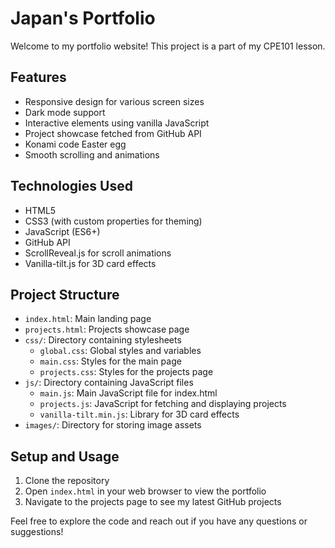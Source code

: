 # Japan's Portfolio

Welcome to my portfolio website! This project is a part of my CPE101 lesson.

## Features

- Responsive design for various screen sizes
- Dark mode support
- Interactive elements using vanilla JavaScript
- Project showcase fetched from GitHub API
- Konami code Easter egg
- Smooth scrolling and animations

## Technologies Used

- HTML5
- CSS3 (with custom properties for theming)
- JavaScript (ES6+)
- GitHub API
- ScrollReveal.js for scroll animations
- Vanilla-tilt.js for 3D card effects

## Project Structure

- `index.html`: Main landing page
- `projects.html`: Projects showcase page
- `css/`: Directory containing stylesheets
  - `global.css`: Global styles and variables
  - `main.css`: Styles for the main page
  - `projects.css`: Styles for the projects page
- `js/`: Directory containing JavaScript files
  - `main.js`: Main JavaScript file for index.html
  - `projects.js`: JavaScript for fetching and displaying projects
  - `vanilla-tilt.min.js`: Library for 3D card effects
- `images/`: Directory for storing image assets

## Setup and Usage

1. Clone the repository
2. Open `index.html` in your web browser to view the portfolio
3. Navigate to the projects page to see my latest GitHub projects

Feel free to explore the code and reach out if you have any questions or suggestions!
